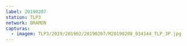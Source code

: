 ```yaml
---
label: 20190207
station: TLP3
network: BRAMON
capturas:
  - imagem: TLP3/2019/201902/20190207/M20190208_034144_TLP_3P.jpg
---
```

